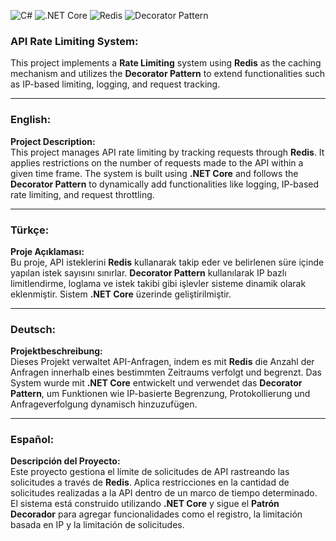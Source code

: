 ![C#](https://img.shields.io/badge/language-C%23-blue)
![.NET Core](https://img.shields.io/badge/.NET%20Core-8-orange)
![Redis](https://img.shields.io/badge/Redis-Cache-red)
![Decorator Pattern](https://img.shields.io/badge/Pattern-Decorator-green)

### API Rate Limiting System:
This project implements a **Rate Limiting** system using **Redis** as the caching mechanism and utilizes the **Decorator Pattern** to extend functionalities such as IP-based limiting, logging, and request tracking.

---

### English:

**Project Description:**  
This project manages API rate limiting by tracking requests through **Redis**. It applies restrictions on the number of requests made to the API within a given time frame. The system is built using **.NET Core** and follows the **Decorator Pattern** to dynamically add functionalities like logging, IP-based rate limiting, and request throttling.

---

### Türkçe:

**Proje Açıklaması:**  
Bu proje, API isteklerini **Redis** kullanarak takip eder ve belirlenen süre içinde yapılan istek sayısını sınırlar. **Decorator Pattern** kullanılarak IP bazlı limitlendirme, loglama ve istek takibi gibi işlevler sisteme dinamik olarak eklenmiştir. Sistem **.NET Core** üzerinde geliştirilmiştir.

---

### Deutsch:

**Projektbeschreibung:**  
Dieses Projekt verwaltet API-Anfragen, indem es mit **Redis** die Anzahl der Anfragen innerhalb eines bestimmten Zeitraums verfolgt und begrenzt. Das System wurde mit **.NET Core** entwickelt und verwendet das **Decorator Pattern**, um Funktionen wie IP-basierte Begrenzung, Protokollierung und Anfrageverfolgung dynamisch hinzuzufügen.

---

### Español:

**Descripción del Proyecto:**  
Este proyecto gestiona el límite de solicitudes de API rastreando las solicitudes a través de **Redis**. Aplica restricciones en la cantidad de solicitudes realizadas a la API dentro de un marco de tiempo determinado. El sistema está construido utilizando **.NET Core** y sigue el **Patrón Decorador** para agregar funcionalidades como el registro, la limitación basada en IP y la limitación de solicitudes.
